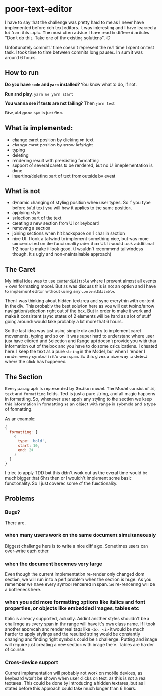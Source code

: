 # poor-text-editor

I have to say that the challenge was pretty hard to me as I never have implemented before rich text editors.
It was interesting and I have learned a lot from this topic. The most often advice I have read in different articles "Don't do this. Take one of the existing solutions". :D

Unfortunately commits' time doesn't represent the real time I spent on test task. I took time to time between commits long pauses. In sum it was around 6 hours.

## How to run
**Do you have `node` and `yarn` installed?**
You know what to do, if not.

**Run and play.**
`yarn && yarn start`

**You wanna see if tests are not failing?**
Then `yarn test`

Btw, old good `npm` is just fine.

## What is implemented:
- change caret position by clicking on text
- change caret position by arrow left/right
- typing
- deleting
- rendering result with preexisting formatting
- support of several carets to be rendered, but no UI imeplementation is done
- inserting/deleting part of text from outside by event

## What is not
- dynamic changing of styling position when user types. So if you type before `bold` text you will how it applies to the same position.
- applying style
- selection part of the text
- creating a new section from UI or keyboard
- removing a section
- joining sections when hit backspace on 1 char in section
- nice UI. I took a tailwind to implement something nice, but was more concentrated on the functionality rater than UI. It would took additional 1-2 hour to make it look good. (I wouldn't recommend tailwindcss though. It's ugly and non-maintainable approach)


## The Caret
My initial idea was to use `contendEditable` where I prevent almost all events + own formatting model. But as was discuss this is not an option and I have to implement editor without using any `contentEditable`.

Then I was thinking about hidden textarea and sync everythin with content in the div. This probably the best solution here as you will get typing/arrow navigation/selection right out of the box. But in order to make it work and make it consistent (sync states of 2 elements will be hard as a lot of stuff going around) would take probably a lot more that 6 hours.

So the last idea was just using simple div and try to implement caret movements, typing and so on. It was super hard to understand where user just have clicked and Selection and Range api doesn't provide you with that information out of the box and you have to do some calculcations. I cheated here. I keep the text as a pure `string` in the Model, but when I render I render every symbol in it's own `span`. So this gives a nice way to detect where the click has happened.

## The Section
Every paragraph is represented by Section model. The Model consist of `id`, `text` and `formatting` fields. Text is just a pure string, and all magic happens in formatting. So, whenever user apply any styling to the section we keep this information in formatting as an object with range in sybmols and a type of formatting.

As an example:
```js
{
  formatting: [
    {
      type: 'bold',
      start: 10,
      end: 20
    }
  ]
}
```

I tried to apply TDD but this didn't work out as the overal time would be much bigger that 6hrs then or I wouldn't implement some basic functionality. So I just covered some of the functionality.

## Problems
### Bugs?
There are.

### when many users work on the same document simultaneously
Biggest challenge here is to write a nice diff algo. Sometimes users can over-write each other.

### when the document becomes very large
Even though the current implementation re-render only changed dom section, we will run in to a perf problem when the section is huge. As you remember we have every symbol rendered in span. So re-rendering will be a bottleneck here.

### when you add more formatting options like italics and font properties, or objects like embedded images, tables etc
Italic is already supported, actually. Addint another styles shouldn't be a challenge as every span in the range will have it's own class name. If I took another approcah and render real tags like `<b>, <i>` it would be much harder to apply stylings and the resulted string would be constantly changing and finding right symbols could be a challenge.
Putting and image will require just creating a new section with image there.
Tables are harder of course.

### Cross-device support
Current implementation will probably not work on mobile devices, as keyboard won't be shown when user clicks on text, as this is not a real textarea. This could be done by introducing a hidden textarea, but as I stated before this approach could take much longer than 6 hours.